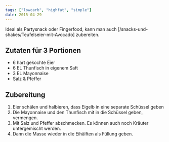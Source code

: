```yaml
---
tags: ["lowcarb", "highfat", "simple"]
date: 2015-04-29
---
```


Ideal als Partysnack oder Fingerfood, kann man auch [/snacks-und-shakes/Teufelseier-mit-Avocado] zubereiten.

## Zutaten für 3 Portionen
- 6 hart gekochte Eier
- 6 EL Thunfisch in eigenem Saft
- 3 EL Mayonnaise
- Salz & Pfeffer

## Zubereitung
1. Eier schälen und halbieren, dass Eigelb in eine separate Schüssel geben
2. Die Mayonnaise und den Thunfisch mit in die Schüssel geben, vermengen.
3. Mit Salz und Pfeffer abschmecken. Es können auch noch Kräuter untergemischt werden.
4. Dann die Masse wieder in die Eihälften als Füllung geben.
